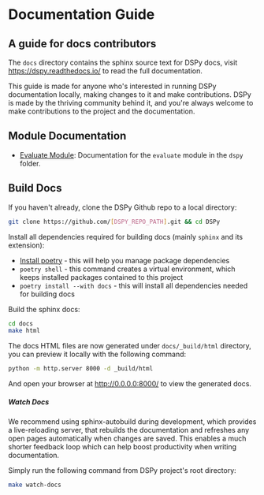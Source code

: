 # Documentation Guide

## A guide for docs contributors

The `docs` directory contains the sphinx source text for DSPy docs, visit
https://dspy.readthedocs.io/ to read the full documentation.

This guide is made for anyone who's interested in running DSPy documentation locally,
making changes to it and make contributions. DSPy is made by the thriving community
behind it, and you're always welcome to make contributions to the project and the
documentation.

## Module Documentation

- [Evaluate Module](evaluate.md): Documentation for the `evaluate` module in the `dspy` folder.

## Build Docs

If you haven't already, clone the DSPy Github repo to a local directory:

```bash
git clone https://github.com/[DSPY_REPO_PATH].git && cd DSPy
```

Install all dependencies required for building docs (mainly `sphinx` and its extension):

- [Install poetry](https://python-poetry.org/docs/#installation) - this will help you manage package dependencies
- `poetry shell` - this command creates a virtual environment, which keeps installed packages contained to this project
- `poetry install --with docs` - this will install all dependencies needed for building docs

Build the sphinx docs:

```bash
cd docs
make html
```

The docs HTML files are now generated under `docs/_build/html` directory, you can preview
it locally with the following command:

```bash
python -m http.server 8000 -d _build/html
```

And open your browser at http://0.0.0.0:8000/ to view the generated docs.

##### Watch Docs

We recommend using sphinx-autobuild during development, which provides a live-reloading
server, that rebuilds the documentation and refreshes any open pages automatically when
changes are saved. This enables a much shorter feedback loop which can help boost
productivity when writing documentation.

Simply run the following command from DSPy project's root directory:

```bash
make watch-docs
```
